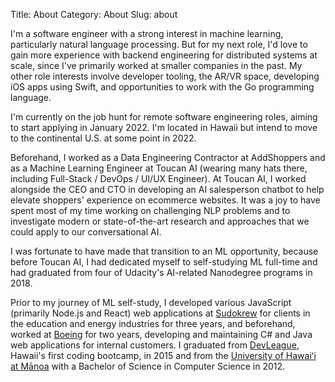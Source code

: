 Title: About
Category: About
Slug: about

I'm a software engineer with a strong interest in machine learning, particularly natural language processing. But for my next role, I'd love to gain more experience with backend engineering for distributed systems at scale, since I've primarily worked at smaller companies in the past. My other role interests involve developer tooling, the AR/VR space, developing iOS apps using Swift, and opportunities to work with the Go programming language.

I'm currently on the job hunt for remote software engineering roles, aiming to start applying in January 2022. I'm located in Hawaii but intend to move to the continental U.S. at some point in 2022.

Beforehand, I worked as a Data Engineering Contractor at AddShoppers and as a Machine Learning Engineer at Toucan AI (wearing many hats there, including Full-Stack / DevOps / UI/UX Engineer). At Toucan AI, I worked alongside the CEO and CTO in developing an AI salesperson chatbot to help elevate shoppers' experience on ecommerce websites. It was a joy to have spent most of my time working on challenging NLP problems and to investigate modern or state-of-the-art research and approaches that we could apply to our conversational AI.

I was fortunate to have made that transition to an ML opportunity, because before Toucan AI, I had dedicated myself to self-studying ML full-time and had graduated from four of Udacity's AI-related Nanodegree programs in 2018.

Prior to my journey of ML self-study, I developed various JavaScript (primarily Node.js and React) web applications at <a href="https://sudokrew.com/" target="_blank">Sudokrew</a> for clients in the education and energy industries for three years, and beforehand, worked at <a href="http://www.boeing.com/" target="_blank">Boeing</a> for two years, developing and maintaining C# and Java web applications for internal customers. I graduated from <a href="https://www.devleague.com/" target="_blank">DevLeague</a>, Hawaii's first coding bootcamp, in 2015 and from the <a href="http://www.ics.hawaii.edu/" target="_blank">University of Hawaiʻi at Mānoa</a> with a Bachelor of Science in Computer Science in 2012.
